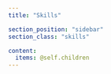 ```yaml
---
title: "Skills"

section_position: "sidebar"
section_class: "skills"

content:
  items: @self.children
---
```

